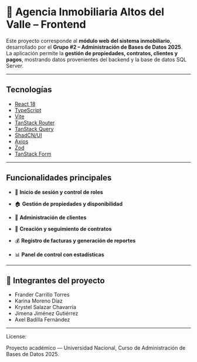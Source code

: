 # 🏡 Agencia Inmobiliaria Altos del Valle – Frontend

Este proyecto corresponde al **módulo web del sistema inmobiliario**, desarrollado por el **Grupo #2 – Administración de Bases de Datos 2025**.  
La aplicación permite la **gestión de propiedades, contratos, clientes y pagos**, mostrando datos provenientes del backend y la base de datos SQL Server.

---

## Tecnologías 

* [React 18](https://react.dev/)
* [TypeScript](https://www.typescriptlang.org/)
* [Vite](https://vitejs.dev/)
* [TanStack Router](https://tanstack.com/router/latest)
* [TanStack Query](https://tanstack.com/query/latest)
* [ShadCN/UI](https://ui.shadcn.com/) 
* [Axios](https://axios-http.com/)
* [Zod](https://zod.dev/) 
* [TanStack Form](https://tanstack.com/form/latest)

  
---

## Funcionalidades principales

* 🔐 **Inicio de sesión y control de roles**

* 🏠 **Gestión de propiedades y disponibilidad**

* 👥 **Administración de clientes**

* 📄 **Creación y seguimiento de contratos**

* 💰 **Registro de facturas y generación de reportes**

* 📊 **Panel de control con estadísticas**

---

## 👥 Integrantes del proyecto

* Frander Carrillo Torres
* Karina Moreno Díaz
* Krystel Salazar Chavarría
* Jimena Jiménez Gutiérrez
* Axel Badilla Fernández


---
License: 

Proyecto académico — Universidad Nacional, Curso de Administración de Bases de Datos 2025.


